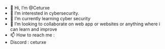 - 👋 Hi, I’m @Ceturxe
- 👀 I’m interested in  cybersecurity.
- 🌱 I’m currently learning cyber security
- 💞️ I’m looking to collaborate on web app or websites or anything where i can learn and improve
- 📫 How to reach me :
-   Discord : ceturxe

<!---
TheLoneWnderer/TheLoneWnderer is a ✨ special ✨ repository because its `README.md` (this file) appears on your GitHub profile.
You can click the Preview link to take a look at your changes.
--->
